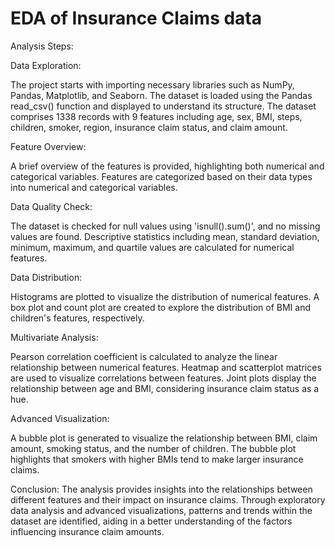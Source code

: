 # EDA of Insurance Claims data

Analysis Steps:

Data Exploration:

The project starts with importing necessary libraries such as NumPy, Pandas, Matplotlib, and Seaborn.
The dataset is loaded using the Pandas read_csv() function and displayed to understand its structure.
The dataset comprises 1338 records with 9 features including age, sex, BMI, steps, children, smoker, region, insurance claim status, and claim amount.

Feature Overview:

A brief overview of the features is provided, highlighting both numerical and categorical variables.
Features are categorized based on their data types into numerical and categorical variables.

Data Quality Check:

The dataset is checked for null values using 'isnull().sum()', and no missing values are found.
Descriptive statistics including mean, standard deviation, minimum, maximum, and quartile values are calculated for numerical features.

Data Distribution:

Histograms are plotted to visualize the distribution of numerical features.
A box plot and count plot are created to explore the distribution of BMI and children's features, respectively.

Multivariate Analysis:

Pearson correlation coefficient is calculated to analyze the linear relationship between numerical features.
Heatmap and scatterplot matrices are used to visualize correlations between features.
Joint plots display the relationship between age and BMI, considering insurance claim status as a hue.

Advanced Visualization:

A bubble plot is generated to visualize the relationship between BMI, claim amount, smoking status, and the number of children.
The bubble plot highlights that smokers with higher BMIs tend to make larger insurance claims.

Conclusion:
The analysis provides insights into the relationships between different features and their impact on insurance claims. Through exploratory data analysis and advanced visualizations, patterns and trends within the dataset are identified, aiding in a better understanding of the factors influencing insurance claim amounts.

